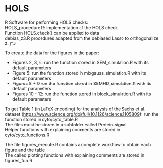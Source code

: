 # HOLS
R Software for performing HOLS checks:<br>
HOLS_procedure.R: implementation of the HOLS check <br>
Function HOLS.check() can be applied to data <br>
debias_z3.R procedures adapted from the debiased Lasso to orthogonalize z_j^3

To create the data for the figures in the paper:
- Figures 2, 3, 6: run the function stored in SEM_simulation.R with its default parameters
- Figure 5: run the function stored in mixgauss_simulation.R with its default parameters
- Figures 8 + 9 run the function stored in SEMHD_simulation.R with its default parameters
- Figures 10 - 12: run the function stored in block_simulation.R with its default parameters

To get Table 1 (in LaTeX encoding) for the analysis of the Sachs et al. dataset (https://www.science.org/doi/full/10.1126/science.1105809): run the function stored in cyto/cyto_table.R <br>
The files must be stored in a subfolder called Protein-signal <br>
Helper functions with explaining comments are stored in cyto/cyto_functions.R <br>

The file figures_execute.R contains a complete workflow to obtain each figure and the table <br>
The called plotting functions with explaining comments are stored in figures_fun.R
